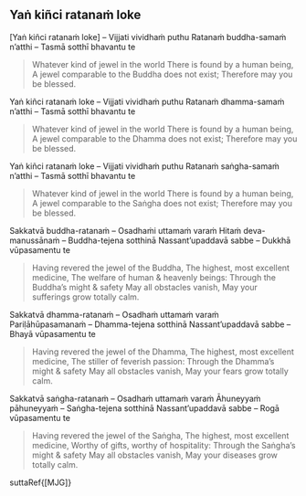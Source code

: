 ## Yaṅ kiñci ratanaṁ loke<a id="yan-kinci-ratanam'loke"></a>

[Yaṅ kiñci ratanaṁ loke] – Vijjati vividhaṁ puthu
Ratanaṁ buddha-samaṁ n’atthi – Tasmā sotthī bhavantu te

<div class="english">

> Whatever kind of jewel in the world
> There is found by a human being,
> A jewel comparable to the Buddha does not exist;
> Therefore may you be blessed.

</div>

Yaṅ kiñci ratanaṁ loke – Vijjati vividhaṁ puthu
Ratanaṁ dhamma-samaṁ n’atthi – Tasmā sotthī bhavantu te

<div class="english">

> Whatever kind of jewel in the world
> There is found by a human being,
> A jewel comparable to the Dhamma does not exist;
> Therefore may you be blessed.

</div>

Yaṅ kiñci ratanaṁ loke – Vijjati vividhaṁ puthu
Ratanaṁ saṅgha-samaṁ n’atthi – Tasmā sotthī bhavantu te

<div class="english">

> Whatever kind of jewel in the world
> There is found by a human being,
> A jewel comparable to the Saṅgha does not exist;
> Therefore may you be blessed.

</div>

Sakkatvā buddha-ratanaṁ – Osadhaṁi uttamaṁ varaṁ
Hitaṁ deva-manussānaṁ – Buddha-tejena sotthinā
Nassant’upaddavā sabbe – Dukkhā vūpasamentu te

<div class="english">

> Having revered the jewel of the Buddha,
> The highest, most excellent medicine,
> The welfare of human & heavenly beings:
> Through the Buddha’s might & safety
> May all obstacles vanish,
> May your sufferings grow totally calm.

</div>

Sakkatvā dhamma-ratanaṁ – Osadhaṁ uttamaṁ varaṁ
Pariḷāhūpasamanaṁ – Dhamma-tejena sotthinā
Nassant’upaddavā sabbe – Bhayā vūpasamentu te

<div class="english">

> Having revered the jewel of the Dhamma,
> The highest, most excellent medicine,
> The stiller of feverish passion:
> Through the Dhamma’s might & safety
> May all obstacles vanish,
> May your fears grow totally calm.

</div>

Sakkatvā saṅgha-ratanaṁ – Osadhaṁ uttamaṁ varaṁ
Āhuneyyaṁ pāhuneyyaṁ – Saṅgha-tejena sotthinā
Nassant’upaddavā sabbe – Rogā vūpasamentu te

<div class="english">

> Having revered the jewel of the Saṅgha,
> The highest, most excellent medicine,
> Worthy of gifts, worthy of hospitality:
> Through the Saṅgha’s might & safety
> May all obstacles vanish,
> May your diseases grow totally calm.

</div>

suttaRef{[MJG]}
